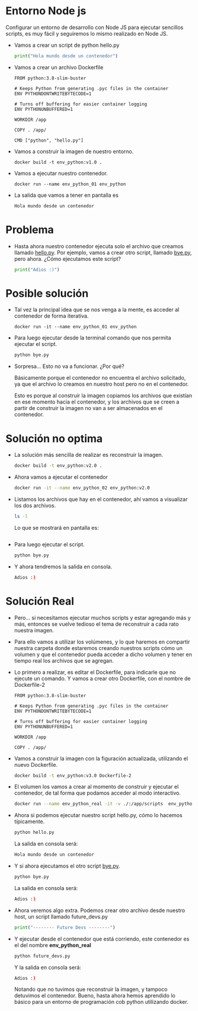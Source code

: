 # Entorno Node js

Configurar un entorno de desarrollo con Node JS para ejecutar sencillos scripts, es muy fácil y seguiremos lo mismo realizado en Node JS. 

- Vamos a crear un script de python hello.py
    
    ```python
    print("Hola mundo desde un contenedor")
    ```
    
- Vamos a crear un archivo Dockerfile
    
    ```docker
    FROM python:3.8-slim-buster
    
    # Keeps Python from generating .pyc files in the container
    ENV PYTHONDONTWRITEBYTECODE=1
    
    # Turns off buffering for easier container logging
    ENV PYTHONUNBUFFERED=1
    
    WORKDIR /app
    
    COPY . /app/
    
    CMD ["python", "hello.py"]
    ```
    
- Vamos a construir la imagen de nuestro entorno.
    
    ```docker
    docker build -t env_python:v1.0 .
    ```
    
- Vamos a ejecutar nuestro contenedor.
    
    ```docker
    docker run --name env_python_01 env_python
    ```
    
- La salida que vamos a tener en pantalla es
    
    ```bash
    Hola mundo desde un contenedor
    ```
    

# Problema

- Hasta ahora nuestro contenedor ejecuta solo el archivo que creamos llamado [hello.py](http://hello.py). Por ejemplo, vamos a crear otro script, llamado [bye.py](http://bye.py), pero ahora. ¿Cómo ejecutamos este script?
    
    ```python
    print("Adios :)")
    ```
    

# Posible solución

- Tal vez la principal idea que se nos venga a la mente, es acceder al contenedor de forma iterativa.
    
    ```docker
    docker run -it --name env_python_01 env_python
    ```
    
- Para luego ejecutar desde la terminal comando que nos permita ejecutar el script.
    
    ```bash
    python bye.py
    ```
    
- Sorpresa... Esto no va a funcionar. ¿Por qué?
    
    Básicamente porque el contenedor no encuentra el archivo solicitado, ya que el archivo lo creamos en nuestro host pero no en el contenedor. 
    
    Esto es porque al construir la imagen copiamos los archivos que existían en ese momento hacia el contenedor, y los archivos que se creen a partir de construir la imagen no van a ser almacenados en el contenedor.
    

# Solución no optima

- La solución más sencilla de realizar es reconstruir la imagen.
    
    ```bash
    docker build -t env_python:v2.0 .
    ```
    
- Ahora vamos a ejecutar el contenedor
    
    ```bash
    docker run -it --name env_python_02 env_python:v2.0
    ```
    
- Listamos los archivos que hay en el contenedor, ahí vamos a visualizar los dos archivos.
    
    ```bash
    ls -l
    ```
    
    Lo que se mostrará en pantalla es:
    
    ```bash
    
    ```
    
- Para luego ejecutar el script.
    
    ```bash
    python bye.py
    ```
    
- Y ahora tendremos la salida en consola.
    
    ```bash
    Adios :)
    ```
    

# Solución Real

- Pero... si necesitamos ejecutar muchos scripts y estar agregando más y más, entonces se vuelve tedioso el tema de reconstruir a cada rato nuestra imagen.
- Para ello vamos a utilizar los volúmenes, y lo que haremos en compartir nuestra carpeta donde estaremos creando nuestros scripts cómo un volumen y que el contenedor pueda acceder a dicho volumen y tener en tiempo real los archivos que se agregan.
- Lo primero a realizar, es editar el Dockerfile, para indicarle que no ejecute un comando. Y vamos a crear otro Dockerfile, con el nombre de Dockerfile-2
    
    ```docker
    FROM python:3.8-slim-buster
    
    # Keeps Python from generating .pyc files in the container
    ENV PYTHONDONTWRITEBYTECODE=1
    
    # Turns off buffering for easier container logging
    ENV PYTHONUNBUFFERED=1
    
    WORKDIR /app
    
    COPY . /app/
    
    ```
    
- Vamos a construir la imagen con la figuración actualizada, utilizando el nuevo Dockerfile.
    
    ```bash
    docker build -t env_python:v3.0 Dockerfile-2
    ```
    
- El volumen los vamos a crear al momento de construir y ejecutar el contenedor, de tal forma que podamos acceder al modo interactivo.
    
    ```bash
    docker run --name env_python_real -it -v ./:/app/scripts  env_python:v3.0
    ```
    
- Ahora si podemos ejecutar nuestro script hello.py, cómo lo hacemos típicamente.
    
    ```bash
    python hello.py
    ```
    
    La salida en consola será:
    
    ```bash
    Hola mundo desde un contenedor
    ```
    
- Y si ahora ejecutamos el otro script [bye.py](http://bye.py).
    
    ```bash
    python bye.py
    ```
    
    La salida en consola será:
    
    ```bash
    Adios :)
    ```
    
- Ahora veremos algo extra. Podemos crear otro archivo desde nuestro host, un script llamado future_devs.py
    
    ```python
    print("-------- Future Devs --------")
    ```
    
- Y ejecutar desde el contenedor que está corriendo, este contenedor es el del nombre **env_python_real**
    
    ```bash
    python future_devs.py
    ```
    
    Y la salida en consola será:
    
    ```bash
    Adios :)
    ```
    
    Notando que no tuvimos que reconstruir la imagen, y tampoco detuvimos el contenedor. Bueno, hasta ahora hemos aprendido lo básico para un entorno de programación cob python utilizando docker.
